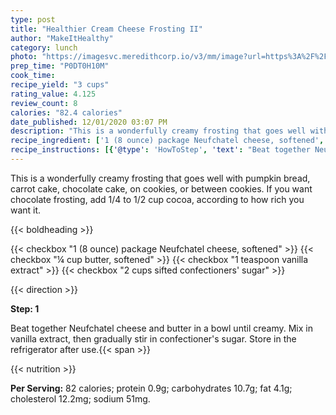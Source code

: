 ```yaml
---
type: post
title: "Healthier Cream Cheese Frosting II"
author: "MakeItHealthy"
category: lunch
photo: "https://imagesvc.meredithcorp.io/v3/mm/image?url=https%3A%2F%2Fimages.media-allrecipes.com%2Fuserphotos%2F878915.jpg"
prep_time: "P0DT0H10M"
cook_time: 
recipe_yield: "3 cups"
rating_value: 4.125
review_count: 8
calories: "82.4 calories"
date_published: 12/01/2020 03:07 PM
description: "This is a wonderfully creamy frosting that goes well with pumpkin bread, carrot cake, chocolate cake, on cookies, or between cookies. If you want chocolate frosting, add 1/4 to 1/2 cup cocoa, according to how rich you want it."
recipe_ingredient: ['1 (8 ounce) package Neufchatel cheese, softened', '¼ cup butter, softened', '1 teaspoon vanilla extract', "2 cups sifted confectioners' sugar"]
recipe_instructions: [{'@type': 'HowToStep', 'text': "Beat together Neufchatel cheese and butter in a bowl until creamy. Mix in vanilla extract, then gradually stir in confectioner's sugar. Store in the refrigerator after use.\n"}]
---
```


This is a wonderfully creamy frosting that goes well with pumpkin bread, carrot cake, chocolate cake, on cookies, or between cookies. If you want chocolate frosting, add 1/4 to 1/2 cup cocoa, according to how rich you want it. 

{{< boldheading >}}

{{< checkbox "1 (8 ounce) package Neufchatel cheese, softened" >}}
{{< checkbox "¼ cup butter, softened" >}}
{{< checkbox "1 teaspoon vanilla extract" >}}
{{< checkbox "2 cups sifted confectioners' sugar" >}}


{{< direction >}}

**Step: 1**

Beat together Neufchatel cheese and butter in a bowl until creamy. Mix in vanilla extract, then gradually stir in confectioner's sugar. Store in the refrigerator after use.{{< span >}}

{{< nutrition >}}

**Per Serving:** 82 calories; protein 0.9g; carbohydrates 10.7g; fat 4.1g; cholesterol 12.2mg; sodium 51mg.